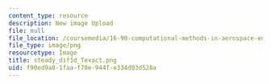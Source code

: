 ```yaml
---
content_type: resource
description: New image Upload
file: null
file_location: /coursemedia/16-90-computational-methods-in-aerospace-engineering-spring-2014/f90ed9a81faaf78e944fe334d03d528a_steady_dif1d_Texact.png
file_type: image/png
resourcetype: Image
title: steady_dif1d_Texact.png
uid: f90ed9a8-1faa-f78e-944f-e334d03d528a
---
```

